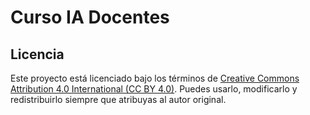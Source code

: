 # Curso IA Docentes

## Licencia

Este proyecto está licenciado bajo los términos de [Creative Commons Attribution 4.0 International (CC BY 4.0)](https://creativecommons.org/licenses/by/4.0/). Puedes usarlo, modificarlo y redistribuirlo siempre que atribuyas al autor original.